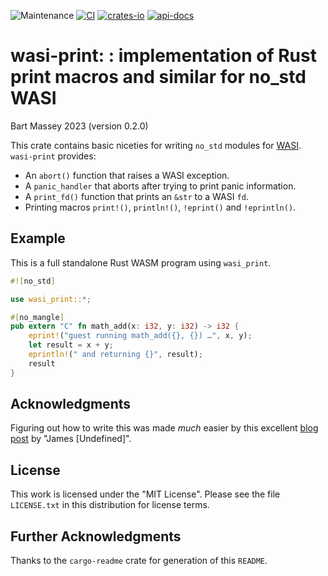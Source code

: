 ![Maintenance](https://img.shields.io/badge/maintenance-actively--developed-brightgreen.svg)
[![CI](https://github.com/BartMassey/wasi-print/actions/workflows/rust.yml/badge.svg)](https://github.com/BartMassey/wasi-print/actions)
[![crates-io](https://img.shields.io/crates/v/wasi-print.svg)](https://crates.io/crates/wasi-print)
[![api-docs](https://docs.rs/wasi-print/badge.svg)](https://docs.rs/wasi-print)

# wasi-print: : implementation of Rust print macros and similar for no_std WASI
Bart Massey 2023 (version 0.2.0)

This crate contains basic niceties for writing `no_std`
modules for [WASI](https://wasi.dev/). `wasi-print` provides:

* An `abort()` function that raises a WASI exception.
* A `panic_handler` that aborts after trying to print panic information.
* A `print_fd()` function that prints an `&str` to a WASI `fd`.
* Printing macros `print!()`, `println!()`, `!eprint()` and `!eprintln()`.

## Example

This is a full standalone Rust WASM program using
`wasi_print`.

```rust
#![no_std]

use wasi_print::*;

#[no_mangle]
pub extern "C" fn math_add(x: i32, y: i32) -> i32 {
    eprint!("guest running math_add({}, {}) …", x, y);
    let result = x + y;
    eprintln!(" and returning {}", result);
    result
}
```

## Acknowledgments

Figuring out how to write this was made *much* easier by
this excellent [blog
post](https://dev.to/thepuzzlemaker/nostd-with-wasi-is-more-complicated-than-i-thought-it-would-be-14j7)
by "James \[Undefined\]".

## License

This work is licensed under the "MIT License". Please see the file
`LICENSE.txt` in this distribution for license terms.

## Further Acknowledgments

Thanks to the `cargo-readme` crate for generation of this `README`.
